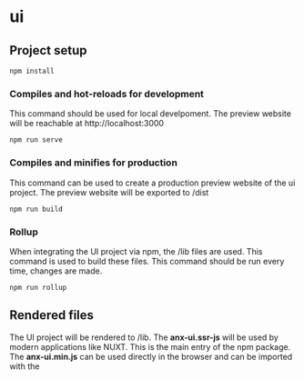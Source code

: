 # ui

## Project setup
```
npm install
```

### Compiles and hot-reloads for development
This command should be used for local develpoment. The preview website will be reachable at http://localhost:3000
```
npm run serve
```

### Compiles and minifies for production
This command can be used to create a production preview website of the ui project. The preview website will be exported to /dist
```
npm run build
```

### Rollup
When integrating the UI project via npm, the /lib files are used. This command is used to build these files.
This command should be run every time, changes are made.
```
npm run rollup
```

## Rendered files
The UI project will be rendered to /lib.
The **anx-ui.ssr-js** will be used by modern applications like NUXT. This is the main entry of the npm package.
The **anx-ui.min.js** can be used directly in the browser and can be imported with the <script> tag


### Run your unit tests
```
npm run test:unit
```

### Run your end-to-end tests
```
npm run test:e2e
```

### Lints and fixes files
```
npm run lint
```

### Customize configuration
See [Configuration Reference](https://cli.vuejs.org/config/).
